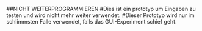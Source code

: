##NICHT WEITERPROGRAMMIEREN
#Dies ist ein prototyp um Eingaben zu testen und wird nicht mehr weiter verwendet.
#Dieser Prototyp wird nur im schlimmsten Falle verwendet, falls das GUI-Experiment schief geht.
